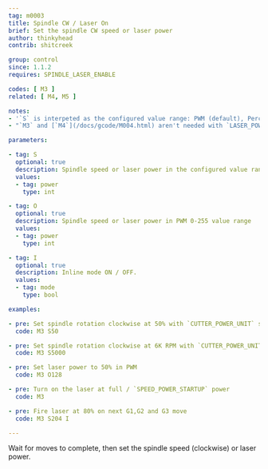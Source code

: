 ```yaml
---
tag: m0003
title: Spindle CW / Laser On
brief: Set the spindle CW speed or laser power
author: thinkyhead
contrib: shitcreek

group: control
since: 1.1.2
requires: SPINDLE_LASER_ENABLE

codes: [ M3 ]
related: [ M4, M5 ]

notes:
- '`S` is interpeted as the configured value range: PWM (default), Percentage, or RPM. (See `CUTTER_POWER_UNIT`)'
- "`M3` and [`M4`](/docs/gcode/M004.html) aren't needed with `LASER_POWER_INLINE` and `LASER_MOVE_POWER` enabled. Power is set directly in [`G1`](/docs/gcode/G000-G001.html)…[`G5`](/docs/gcode/G005.html)"

parameters:

- tag: S
  optional: true
  description: Spindle speed or laser power in the configured value range (see `CUTTER_POWER_DISPLAY`). (PWM 0-255 by default)
  values:
  - tag: power
    type: int

- tag: O
  optional: true
  description: Spindle speed or laser power in PWM 0-255 value range
  values:
  - tag: power
    type: int

- tag: I
  optional: true
  description: Inline mode ON / OFF.
  values:
  - tag: mode
    type: bool

examples:

- pre: Set spindle rotation clockwise at 50% with `CUTTER_POWER_UNIT` set to `PERCENT`
  code: M3 S50

- pre: Set spindle rotation clockwise at 6K RPM with `CUTTER_POWER_UNIT` set to `RPM`
  code: M3 S5000

- pre: Set laser power to 50% in PWM
  code: M3 O128

- pre: Turn on the laser at full / `SPEED_POWER_STARTUP` power
  code: M3

- pre: Fire laser at 80% on next G1,G2 and G3 move
  code: M3 S204 I

---
```


Wait for moves to complete, then set the spindle speed (clockwise) or laser power.
